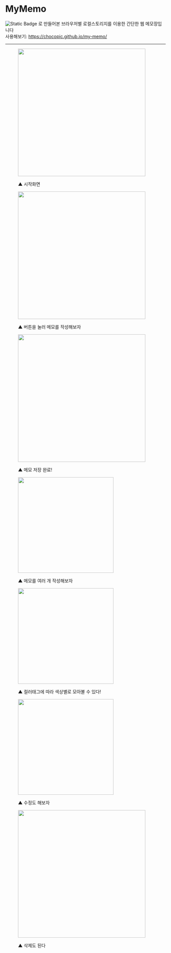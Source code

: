 # MyMemo
![Static Badge](https://img.shields.io/badge/React-61DAFB?style=flat-square&logo=React&logoColor=000000)
로 만들어본 브라우저별 로컬스토리지를 이용한 간단한 웹 메모장입니다</br>
사용해보기: https://chocopic.github.io/my-memo/

- - -
  <figure>
    <img src="https://github.com/ChocoPic/my-memo/assets/60088300/899b470f-06ce-4a5e-b304-8a3fa2db4435"
      width="400px">
    <p>▲ 시작화면</p>
    <img src="https://github.com/ChocoPic/my-memo/assets/60088300/995fe3e8-4fa9-4729-a50c-63b8ff8a8d54" 
      width="400px">
    <p>▲ 버튼을 눌러 메모를 작성해보자</p>
    <img src="https://github.com/ChocoPic/my-memo/assets/60088300/78f67a00-0059-40fd-8cec-001d9531df26" 
    width="400px">
    <p>▲ 메모 저장 완료!</p>
    <img src="https://github.com/ChocoPic/my-memo/assets/60088300/e744e1dc-9355-439d-9bdf-2a3c9aa94295" 
      width="300px">
    <p>▲ 메모를 여러 개 작성해보자</p>
    <img src="https://github.com/ChocoPic/my-memo/assets/60088300/9cee5c44-fd6c-42df-8e96-3abe1f153ea6" 
      width="300px">
    <p>▲ 컬러태그에 따라 색상별로 모아볼 수 있다!</p>
    <img src="https://github.com/ChocoPic/my-memo/assets/60088300/2ba0bc01-9ca7-43aa-9a19-4bd30244714e" 
      width="300px">
    <p>▲ 수정도 해보자</p>
    <img src="https://github.com/ChocoPic/my-memo/assets/60088300/c1f47ac3-8541-4650-9a7b-c0567bdf89b5" 
      width="400px">
    <p>▲ 삭제도 된다</p>
  </figure>
